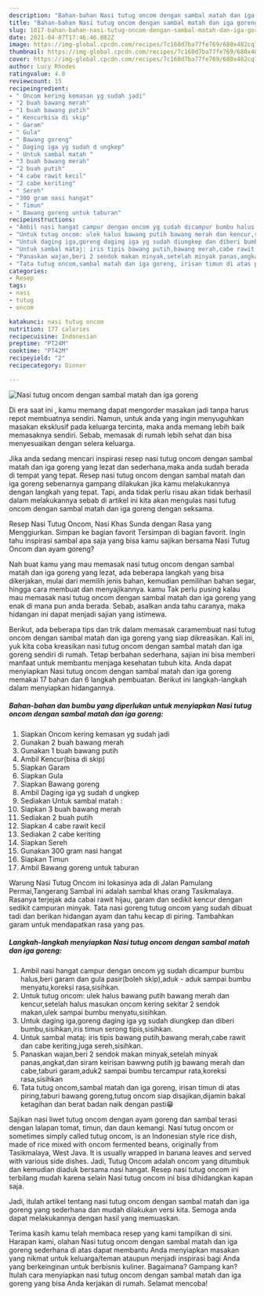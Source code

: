 ```yaml
---
description: "Bahan-bahan Nasi tutug oncom dengan sambal matah dan iga goreng yang lezat Untuk Jualan"
title: "Bahan-bahan Nasi tutug oncom dengan sambal matah dan iga goreng yang lezat Untuk Jualan"
slug: 1017-bahan-bahan-nasi-tutug-oncom-dengan-sambal-matah-dan-iga-goreng-yang-lezat-untuk-jualan
date: 2021-04-07T17:46:46.082Z
image: https://img-global.cpcdn.com/recipes/7c160d7ba77fe769/680x482cq70/nasi-tutug-oncom-dengan-sambal-matah-dan-iga-goreng-foto-resep-utama.jpg
thumbnail: https://img-global.cpcdn.com/recipes/7c160d7ba77fe769/680x482cq70/nasi-tutug-oncom-dengan-sambal-matah-dan-iga-goreng-foto-resep-utama.jpg
cover: https://img-global.cpcdn.com/recipes/7c160d7ba77fe769/680x482cq70/nasi-tutug-oncom-dengan-sambal-matah-dan-iga-goreng-foto-resep-utama.jpg
author: Lucy Rhodes
ratingvalue: 4.8
reviewcount: 15
recipeingredient:
- " Oncom kering kemasan yg sudah jadi"
- "2 buah bawang merah"
- "1 buah bawang putih"
- " Kencurbisa di skip"
- " Garam"
- " Gula"
- " Bawang goreng"
- " Daging iga yg sudah d ungkep"
- " Untuk sambal matah "
- "3 buah bawang merah"
- "2 buah putih"
- "4 cabe rawit kecil"
- "2 cabe keriting"
- " Sereh"
- "300 gram nasi hangat"
- " Timun"
- " Bawang goreng untuk taburan"
recipeinstructions:
- "Ambil nasi hangat campur dengan oncom yg sudah dicampur bumbu halus,beri garam dan gula pasir(boleh skip),aduk - aduk sampai bumbu menyatu,koreksi rasa,sisihkan."
- "Untuk tutug oncom: ulek halus bawang putih bawang merah dan kencur,setelah halus masukan oncom kering sekitar 2 sendok makan,ulek sampai bumbu menyatu,sisihkan."
- "Untuk daging iga,goreng daging iga yg sudah diungkep dan diberi bumbu,sisihkan,iris timun serong tipis,sisihkan."
- "Untuk sambal mataj: iris tipis bawang putih,bawang merah,cabe rawit dan cabe keriting,juga sereh,sisihkan."
- "Panaskan wajan,beri 2 sendok makan minyak,setelah minyak panas,angkat,dan siram keirisan bawwng putih jg bawang merah dan cabe,taburi garam,aduk2 sampai bumbu tercampur rata,koreksi rasa,sisihkan"
- "Tata tutug oncom,sambal matah dan iga goreng, irisan timun di atas piring,taburi bawang goreng,tutug oncom siap disajikan,dijamin bakal ketagihan dan berat badan naik dengan pasti😁"
categories:
- Resep
tags:
- nasi
- tutug
- oncom

katakunci: nasi tutug oncom 
nutrition: 177 calories
recipecuisine: Indonesian
preptime: "PT24M"
cooktime: "PT42M"
recipeyield: "2"
recipecategory: Dinner

---
```



![Nasi tutug oncom dengan sambal matah dan iga goreng](https://img-global.cpcdn.com/recipes/7c160d7ba77fe769/680x482cq70/nasi-tutug-oncom-dengan-sambal-matah-dan-iga-goreng-foto-resep-utama.jpg)

Di era  saat ini , kamu memang dapat mengorder masakan jadi tanpa harus repot membuatnya sendiri. Namun, untuk anda yang ingin menyuguhkan masakan eksklusif pada keluarga tercinta, maka anda memang lebih baik memasaknya sendiri. Sebab, memasak di rumah lebih sehat dan bisa menyesuaikan dengan selera keluarga.

Jika anda sedang mencari inspirasi resep nasi tutug oncom dengan sambal matah dan iga goreng yang lezat dan sederhana,maka anda sudah berada di tempat yang tepat. Resep nasi tutug oncom dengan sambal matah dan iga goreng  sebenarnya gampang dilakukan jika kamu melakukannya dengan langkah yang tepat. Tapi, anda tidak perlu risau akan tidak berhasil dalam melakukannya 
sebab di artikel ini kita akan mengulas nasi tutug oncom dengan sambal matah dan iga goreng dengan seksama.  

Resep Nasi Tutug Oncom, Nasi Khas Sunda dengan Rasa yang Menggiurkan. Simpan ke bagian favorit Tersimpan di bagian favorit. Ingin tahu inspirasi sambal apa saja yang bisa kamu sajikan bersama Nasi Tutug Oncom dan ayam goreng?

Nah buat kamu yang mau memasak nasi tutug oncom dengan sambal matah dan iga goreng yang lezat, ada beberapa langkah yang bisa dikerjakan, mulai dari memilih jenis bahan, kemudian pemilihan bahan segar, hingga cara membuat dan menyajikannya. kamu Tak perlu pusing kalau mau memasak nasi tutug oncom dengan sambal matah dan iga goreng yang enak di mana pun anda berada. Sebab, asalkan anda  tahu caranya, maka hidangan ini dapat menjadi sajian yang istimewa.

Berikut, ada beberapa tips dan trik dalam memasak caramembuat nasi tutug oncom dengan sambal matah dan iga goreng yang siap dikreasikan. Kali ini, yuk kita coba kreasikan nasi tutug oncom dengan sambal matah dan iga goreng sendiri di rumah. Tetap berbahan sederhana, sajian ini bisa memberi manfaat untuk membantu menjaga kesehatan tubuh kita. Anda dapat menyiapkan Nasi tutug oncom dengan sambal matah dan iga goreng memakai 17 bahan dan 6 langkah pembuatan. Berikut ini langkah-langkah dalam menyiapkan hidangannya.

<!--inarticleads1-->

##### Bahan-bahan dan bumbu yang diperlukan untuk menyiapkan Nasi tutug oncom dengan sambal matah dan iga goreng:

1. Siapkan  Oncom kering kemasan yg sudah jadi
1. Gunakan 2 buah bawang merah
1. Gunakan 1 buah bawang putih
1. Ambil  Kencur(bisa di skip)
1. Siapkan  Garam
1. Siapkan  Gula
1. Siapkan  Bawang goreng
1. Ambil  Daging iga yg sudah d ungkep
1. Sediakan  Untuk sambal matah :
1. Siapkan 3 buah bawang merah
1. Sediakan 2 buah putih
1. Siapkan 4 cabe rawit kecil
1. Sediakan 2 cabe keriting
1. Siapkan  Sereh
1. Gunakan 300 gram nasi hangat
1. Siapkan  Timun
1. Ambil  Bawang goreng untuk taburan


Warung Nasi Tutug Oncom ini lokasinya ada di Jalan Pamulang Permai,Tangerang Sambal ini adalah sambal khas orang Tasikmalaya. Rasanya terjejak ada cabai rawit hijau, garam dan sedikit kencur dengan sedikit campuran minyak. Tata nasi goreng tutug oncom yang sudah dibuat tadi dan berikan hidangan ayam dan tahu kecap di piring. Tambahkan garam untuk mendapatkan rasa yang pas. 

<!--inarticleads2-->

##### Langkah-langkah menyiapkan Nasi tutug oncom dengan sambal matah dan iga goreng:

1. Ambil nasi hangat campur dengan oncom yg sudah dicampur bumbu halus,beri garam dan gula pasir(boleh skip),aduk - aduk sampai bumbu menyatu,koreksi rasa,sisihkan.
1. Untuk tutug oncom: ulek halus bawang putih bawang merah dan kencur,setelah halus masukan oncom kering sekitar 2 sendok makan,ulek sampai bumbu menyatu,sisihkan.
1. Untuk daging iga,goreng daging iga yg sudah diungkep dan diberi bumbu,sisihkan,iris timun serong tipis,sisihkan.
1. Untuk sambal mataj: iris tipis bawang putih,bawang merah,cabe rawit dan cabe keriting,juga sereh,sisihkan.
1. Panaskan wajan,beri 2 sendok makan minyak,setelah minyak panas,angkat,dan siram keirisan bawwng putih jg bawang merah dan cabe,taburi garam,aduk2 sampai bumbu tercampur rata,koreksi rasa,sisihkan
1. Tata tutug oncom,sambal matah dan iga goreng, irisan timun di atas piring,taburi bawang goreng,tutug oncom siap disajikan,dijamin bakal ketagihan dan berat badan naik dengan pasti😁


Sajikan nasi liwet tutug oncom dengan ayam goreng dan sambal terasi dengan lalapan tomat, timun, dan daun kemangi. Nasi tutug oncom or sometimes simply called tutug oncom, is an Indonesian style rice dish, made of rice mixed with oncom fermented beans, originally from Tasikmalaya, West Java. It is usually wrapped in banana leaves and served with various side dishes. Jadi, Tutug Oncom adalah oncom yang ditumbuk dan kemudian diaduk bersama nasi hangat. Resep nasi tutug oncom ini terbilang mudah karena selain Nasi tutug oncom ini bisa dihidangkan kapan saja. 

Jadi, itulah artikel tentang  nasi tutug oncom dengan sambal matah dan iga goreng  yang sederhana dan mudah dilakukan versi kita. Semoga anda dapat melakukannya dengan hasil yang memuaskan. 

Terima kasih kamu telah membaca resep yang kami tampilkan di sini. Harapan kami, olahan  Nasi tutug oncom dengan sambal matah dan iga goreng sederhana di atas dapat membantu Anda menyiapkan masakan yang nikmat untuk keluarga/teman ataupun menjadi inspirasi bagi Anda yang berkeinginan untuk berbisnis kuliner. Bagaimana? Gampang kan? Itulah cara menyiapkan nasi tutug oncom dengan sambal matah dan iga goreng yang bisa Anda kerjakan di rumah. Selamat mencoba!

